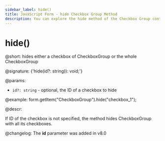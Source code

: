 ```yaml
---
sidebar_label: hide()
title: JavaScript Form - hide Checkbox Group Method 
description: You can explore the hide method of the Checkbox Group control of Form in the documentation of the DHTMLX JavaScript UI library. Browse developer guides and API reference, try out code examples and live demos, and download a free 30-day evaluation version of DHTMLX Suite 7.
---
```


# hide()

@short: hides either a checkbox of CheckboxGroup or the whole CheckboxGroup

@signature: {'hide(id?: string)): void;'}

@params:
- `id?: string` - optional, the ID of a checkbox to hide

@example:
form.getItem("CheckboxGroup").hide("checkbox_1"); 

@descr:

If ID of the checkbox is not specified, the method hides CheckboxGroup with all its checkboxes.

@changelog: The **id** parameter was added in v8.0

